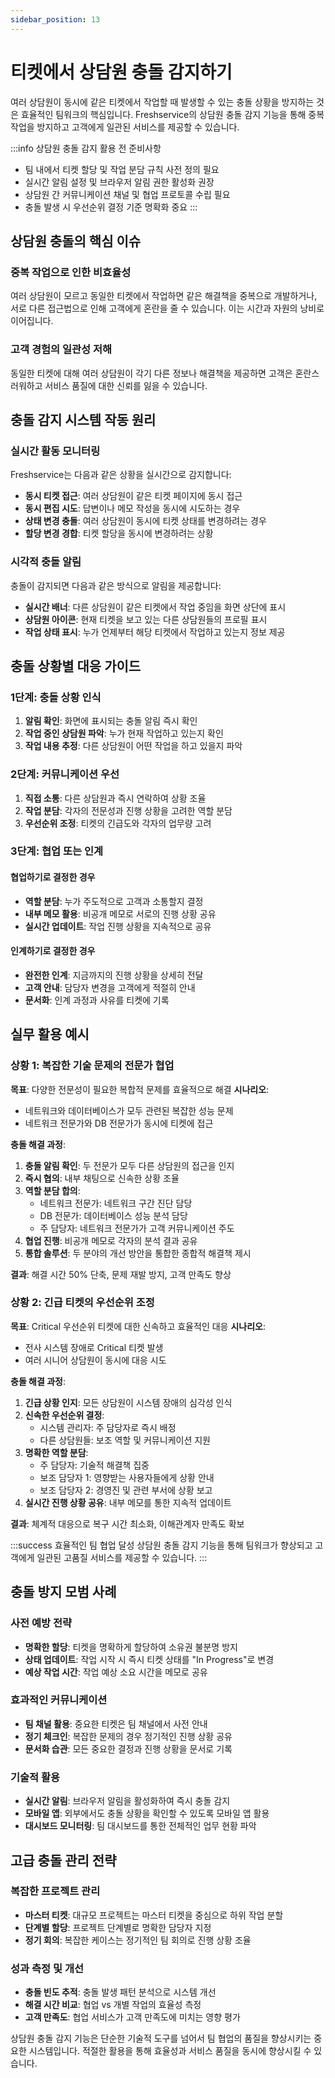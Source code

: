 ```yaml
---
sidebar_position: 13
---
```


# 티켓에서 상담원 충돌 감지하기

여러 상담원이 동시에 같은 티켓에서 작업할 때 발생할 수 있는 충돌 상황을 방지하는 것은 효율적인 팀워크의 핵심입니다. Freshservice의 상담원 충돌 감지 기능을 통해 중복 작업을 방지하고 고객에게 일관된 서비스를 제공할 수 있습니다.

:::info 상담원 충돌 감지 활용 전 준비사항
- 팀 내에서 티켓 할당 및 작업 분담 규칙 사전 정의 필요
- 실시간 알림 설정 및 브라우저 알림 권한 활성화 권장
- 상담원 간 커뮤니케이션 채널 및 협업 프로토콜 수립 필요
- 충돌 발생 시 우선순위 결정 기준 명확화 중요
:::

## 상담원 충돌의 핵심 이슈

### 중복 작업으로 인한 비효율성

여러 상담원이 모르고 동일한 티켓에서 작업하면 같은 해결책을 중복으로 개발하거나, 서로 다른 접근법으로 인해 고객에게 혼란을 줄 수 있습니다. 이는 시간과 자원의 낭비로 이어집니다.

### 고객 경험의 일관성 저해

동일한 티켓에 대해 여러 상담원이 각기 다른 정보나 해결책을 제공하면 고객은 혼란스러워하고 서비스 품질에 대한 신뢰를 잃을 수 있습니다.

## 충돌 감지 시스템 작동 원리

### 실시간 활동 모니터링

Freshservice는 다음과 같은 상황을 실시간으로 감지합니다:
- **동시 티켓 접근**: 여러 상담원이 같은 티켓 페이지에 동시 접근
- **동시 편집 시도**: 답변이나 메모 작성을 동시에 시도하는 경우
- **상태 변경 충돌**: 여러 상담원이 동시에 티켓 상태를 변경하려는 경우
- **할당 변경 경합**: 티켓 할당을 동시에 변경하려는 상황

### 시각적 충돌 알림

충돌이 감지되면 다음과 같은 방식으로 알림을 제공합니다:
- **실시간 배너**: 다른 상담원이 같은 티켓에서 작업 중임을 화면 상단에 표시
- **상담원 아이콘**: 현재 티켓을 보고 있는 다른 상담원들의 프로필 표시
- **작업 상태 표시**: 누가 언제부터 해당 티켓에서 작업하고 있는지 정보 제공

## 충돌 상황별 대응 가이드

### 1단계: 충돌 상황 인식

1. **알림 확인**: 화면에 표시되는 충돌 알림 즉시 확인
2. **작업 중인 상담원 파악**: 누가 현재 작업하고 있는지 확인
3. **작업 내용 추정**: 다른 상담원이 어떤 작업을 하고 있을지 파악

### 2단계: 커뮤니케이션 우선

1. **직접 소통**: 다른 상담원과 즉시 연락하여 상황 조율
2. **작업 분담**: 각자의 전문성과 진행 상황을 고려한 역할 분담
3. **우선순위 조정**: 티켓의 긴급도와 각자의 업무량 고려

### 3단계: 협업 또는 인계

#### 협업하기로 결정한 경우
- **역할 분담**: 누가 주도적으로 고객과 소통할지 결정
- **내부 메모 활용**: 비공개 메모로 서로의 진행 상황 공유
- **실시간 업데이트**: 작업 진행 상황을 지속적으로 공유

#### 인계하기로 결정한 경우
- **완전한 인계**: 지금까지의 진행 상황을 상세히 전달
- **고객 안내**: 담당자 변경을 고객에게 적절히 안내
- **문서화**: 인계 과정과 사유를 티켓에 기록

## 실무 활용 예시

### 상황 1: 복잡한 기술 문제의 전문가 협업
**목표**: 다양한 전문성이 필요한 복합적 문제를 효율적으로 해결
**시나리오**:
- 네트워크와 데이터베이스가 모두 관련된 복잡한 성능 문제
- 네트워크 전문가와 DB 전문가가 동시에 티켓에 접근

**충돌 해결 과정**:
1. **충돌 알림 확인**: 두 전문가 모두 다른 상담원의 접근을 인지
2. **즉시 협의**: 내부 채팅으로 신속한 상황 조율
3. **역할 분담 합의**:
   - 네트워크 전문가: 네트워크 구간 진단 담당
   - DB 전문가: 데이터베이스 성능 분석 담당
   - 주 담당자: 네트워크 전문가가 고객 커뮤니케이션 주도
4. **협업 진행**: 비공개 메모로 각자의 분석 결과 공유
5. **통합 솔루션**: 두 분야의 개선 방안을 통합한 종합적 해결책 제시

**결과**: 해결 시간 50% 단축, 문제 재발 방지, 고객 만족도 향상

### 상황 2: 긴급 티켓의 우선순위 조정
**목표**: Critical 우선순위 티켓에 대한 신속하고 효율적인 대응
**시나리오**:
- 전사 시스템 장애로 Critical 티켓 발생
- 여러 시니어 상담원이 동시에 대응 시도

**충돌 해결 과정**:
1. **긴급 상황 인지**: 모든 상담원이 시스템 장애의 심각성 인식
2. **신속한 우선순위 결정**:
   - 시스템 관리자: 주 담당자로 즉시 배정
   - 다른 상담원들: 보조 역할 및 커뮤니케이션 지원
3. **명확한 역할 분담**:
   - 주 담당자: 기술적 해결책 집중
   - 보조 담당자 1: 영향받는 사용자들에게 상황 안내
   - 보조 담당자 2: 경영진 및 관련 부서에 상황 보고
4. **실시간 진행 상황 공유**: 내부 메모를 통한 지속적 업데이트

**결과**: 체계적 대응으로 복구 시간 최소화, 이해관계자 만족도 확보

:::success 효율적인 팀 협업 달성
상담원 충돌 감지 기능을 통해 팀워크가 향상되고 고객에게 일관된 고품질 서비스를 제공할 수 있습니다.
:::

## 충돌 방지 모범 사례

### 사전 예방 전략
- **명확한 할당**: 티켓을 명확하게 할당하여 소유권 불분명 방지
- **상태 업데이트**: 작업 시작 시 즉시 티켓 상태를 "In Progress"로 변경
- **예상 작업 시간**: 작업 예상 소요 시간을 메모로 공유

### 효과적인 커뮤니케이션
- **팀 채널 활용**: 중요한 티켓은 팀 채널에서 사전 안내
- **정기 체크인**: 복잡한 문제의 경우 정기적인 진행 상황 공유
- **문서화 습관**: 모든 중요한 결정과 진행 상황을 문서로 기록

### 기술적 활용
- **실시간 알림**: 브라우저 알림을 활성화하여 즉시 충돌 감지
- **모바일 앱**: 외부에서도 충돌 상황을 확인할 수 있도록 모바일 앱 활용
- **대시보드 모니터링**: 팀 대시보드를 통한 전체적인 업무 현황 파악

## 고급 충돌 관리 전략

### 복잡한 프로젝트 관리
- **마스터 티켓**: 대규모 프로젝트는 마스터 티켓을 중심으로 하위 작업 분할
- **단계별 할당**: 프로젝트 단계별로 명확한 담당자 지정
- **정기 회의**: 복잡한 케이스는 정기적인 팀 회의로 진행 상황 조율

### 성과 측정 및 개선
- **충돌 빈도 추적**: 충돌 발생 패턴 분석으로 시스템 개선
- **해결 시간 비교**: 협업 vs 개별 작업의 효율성 측정
- **고객 만족도**: 협업 서비스가 고객 만족도에 미치는 영향 평가

상담원 충돌 감지 기능은 단순한 기술적 도구를 넘어서 팀 협업의 품질을 향상시키는 중요한 시스템입니다. 적절한 활용을 통해 효율성과 서비스 품질을 동시에 향상시킬 수 있습니다.